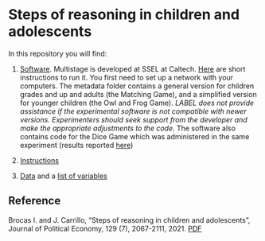# Steps of reasoning in children and adolescents

In this repository you will find: 

1. [Software](https://github.com/labelinstitute/dev_DM/tree/main/Dice_Game/Software). Multistage is developed at SSEL at Caltech. [Here](https://drive.google.com/file/d/1jp9XA6YVJm3eW9_c4rYbBQtlSfmJg9XO/view) are short instructions to run it. You first need to set up a network with your computers. The metadata folder contains a general version for children grades and up and adults (the Matching Game), and a simplified version for younger children (the Owl and Frog Game). *LABEL does not provide assistance if the experimental software is not compatible with newer versions. Experimenters should seek support from the developer and make the appropriate adjustments to the code.* The software also contains code for the Dice Game which was administered in the same experiment (results reported [here](http://isabellebrocas.org/Research/lying.pdf))

2. [Instructions](https://raw.githubusercontent.com/labelinstitute/dev_DM/main/Levels/Instructions_Levels.pdf) 

3. [Data](https://github.com/labelinstitute/dev_DM/tree/main/Levels/Data) and a [list of variables](https://raw.githubusercontent.com/labelinstitute/dev_DM/main/Levels/Variables_Levels.pdf)


## Reference
Brocas I. and J. Carrillo, “Steps of reasoning in children and adolescents”,  Journal of Political Economy, 129 (7), 2067-2111, 2021. [PDF](http://isabellebrocas.org/Research/levelkids.pdf)
